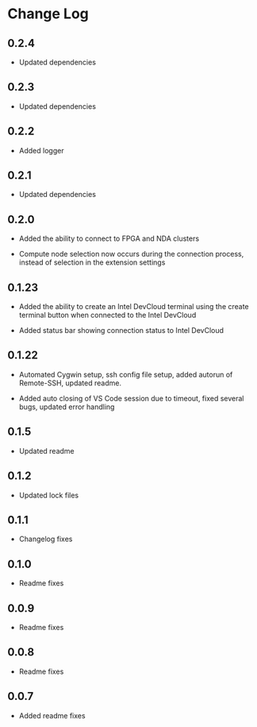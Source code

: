# Change Log
## 0.2.4

- Updated dependencies

## 0.2.3

- Updated dependencies
  
## 0.2.2

- Added logger
  
## 0.2.1

- Updated dependencies
## 0.2.0

- Added the ability to connect to FPGA and NDA clusters

- Compute node selection now occurs during the connection process, instead of selection in the extension settings

## 0.1.23

- Added the ability to create an Intel DevCloud terminal using the create terminal button when connected to the Intel DevCloud

- Added status bar showing connection status to Intel DevCloud

## 0.1.22

- Automated Cygwin setup, ssh config file setup, added autorun of Remote-SSH, updated readme. 

- Added auto closing of VS Code session due to timeout, fixed several bugs, updated error handling

## 0.1.5

- Updated readme

## 0.1.2

- Updated lock files

## 0.1.1

- Changelog fixes

## 0.1.0

- Readme fixes

## 0.0.9

- Readme fixes

## 0.0.8

- Readme fixes

## 0.0.7

- Added readme fixes

